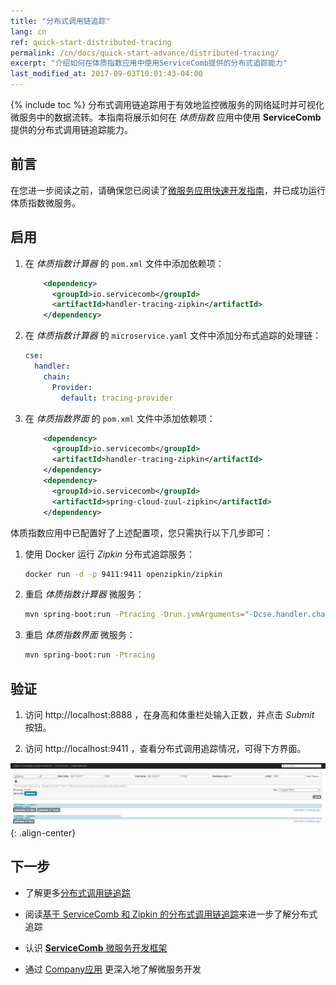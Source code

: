 ```yaml
---
title: "分布式调用链追踪"
lang: cn
ref: quick-start-distributed-tracing
permalink: /cn/docs/quick-start-advance/distributed-tracing/
excerpt: "介绍如何在体质指数应用中使用ServiceComb提供的分布式追踪能力"
last_modified_at: 2017-09-03T10:01:43-04:00
---
```


{% include toc %}
分布式调用链追踪用于有效地监控微服务的网络延时并可视化微服务中的数据流转。本指南将展示如何在 *体质指数* 应用中使用 **ServiceComb** 提供的分布式调用链追踪能力。

## 前言

在您进一步阅读之前，请确保您已阅读了[微服务应用快速开发指南](/cn/docs/quick-start-bmi/)，并已成功运行体质指数微服务。

## 启用

1. 在 *体质指数计算器* 的 `pom.xml` 文件中添加依赖项：

   ```xml
       <dependency>
         <groupId>io.servicecomb</groupId>
         <artifactId>handler-tracing-zipkin</artifactId>
       </dependency>
   ```

2. 在 *体质指数计算器* 的 `microservice.yaml` 文件中添加分布式追踪的处理链：

   ```yaml
   cse:
     handler:
       chain:
         Provider:
           default: tracing-provider
   ```

3. 在 *体质指数界面* 的 `pom.xml` 文件中添加依赖项：

   ```xml
       <dependency>
         <groupId>io.servicecomb</groupId>
         <artifactId>handler-tracing-zipkin</artifactId>
       </dependency>
       <dependency>
         <groupId>io.servicecomb</groupId>
         <artifactId>spring-cloud-zuul-zipkin</artifactId>
       </dependency>
   ```

体质指数应用中已配置好了上述配置项，您只需执行以下几步即可：

1. 使用 Docker 运行 *Zipkin* 分布式追踪服务：

   ```bash
   docker run -d -p 9411:9411 openzipkin/zipkin
   ```

2. 重启 *体质指数计算器* 微服务：

   ```bash
   mvn spring-boot:run -Ptracing -Drun.jvmArguments="-Dcse.handler.chain.Provider.default=tracing-provider"
   ```
   
3. 重启 *体质指数界面* 微服务：

   ```bash
   mvn spring-boot:run -Ptracing
   ```

## 验证

1. 访问 <a>http://localhost:8888</a> ，在身高和体重栏处输入正数，并点击 *Submit* 按钮。

2. 访问 <a>http://localhost:9411</a> ，查看分布式调用追踪情况，可得下方界面。

![分布式追踪效果](/assets/images/distributed-tracing-result.png){: .align-center}

## 下一步

* 了解更多[分布式调用链追踪](/cn/users/distributed-tracing/)

* 阅读[基于 ServiceComb 和 Zipkin 的分布式调用链追踪](/cn/docs/tracing-with-servicecomb/)来进一步了解分布式追踪 

* 认识 [**ServiceComb** 微服务开发框架](/cn/users/)

* 通过 [Company应用](/cn/docs/linuxcon-workshop-demo/) 更深入地了解微服务开发
